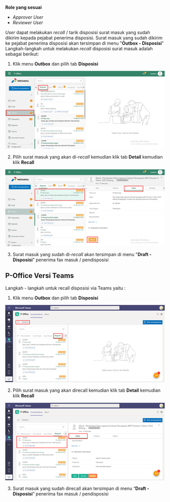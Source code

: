 **Role yang sesuai**

- *Approver User*
- *Reviewer User*

_User_ dapat melakukan _recall_ / tarik disposisi surat masuk yang sudah dikirim kepada pejabat penerima disposisi. Surat masuk yang sudah dikirim ke pejabat penerima disposisi akan tersimpan di menu "**Outbox - Disposisi**" Langkah-langkah untuk melakukan _recall_ disposisi surat masuk adalah sebagai berikut:

1.    Klik menu **Outbox** dan pilih tab **Disposisi**

![gambar](SuratMasuk/SM_Web/SM42.png)

2.    Pilih surat masuk yang akan di-_recall_ kemudian klik tab **Detail** kemudian klik **Recall**

![gambar](SuratMasuk/SM_Web/SM43.png)

3.    Surat masuk yang sudah di-_recall_ akan tersimpan di menu "**Draft - Disposisi**" penerima fax masuk / pendisposisi


## **P-Office Versi Teams**

Langkah - langkah untuk recall disposisi via Teams yaitu :

1. Klik menu **Outbox** dan pilih tab **Disposisi**

![gambar](SuratMasuk/SM_Teams/SM47.png)

2. Pilih surat masuk yang akan direcall kemudian klik tab **Detail** kemudian klik **Recall**

![gambar](SuratMasuk/SM_Teams/SM48.png)

3. Surat masuk yang sudah direcall akan tersimpan di menu “**Draft - Disposisi**” penerima fax masuk / pendisposisi
